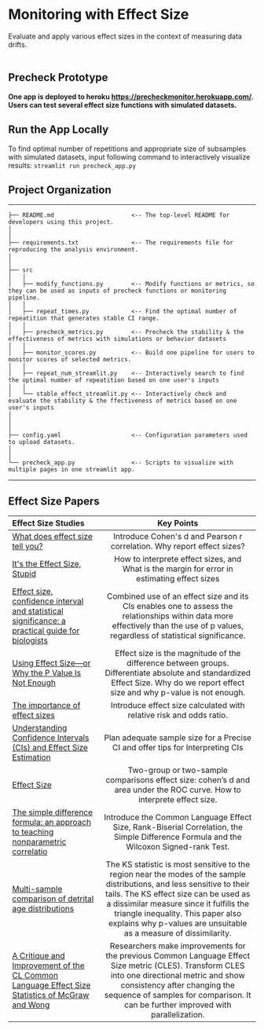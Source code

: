 
# Monitoring with Effect Size
Evaluate and apply various effect sizes in the context of measuring data drifts.
<br/><br/>

## Precheck Prototype
**One app is deployed to heroku https://precheckmonitor.herokuapp.com/. Users can test several effect size functions with simulated datasets.** 

## Run the App Locally
To find optimal number of repetitions and appropriate size of subsamples with simulated datasets, input following command to interactively visualize results:
`streamlit run precheck_app.py`

## Project Organization
------------
    ├── README.md                      <-- The top-level README for developers using this project.
    │
    │
    ├── requirements.txt               <-- The requirements file for reproducing the analysis environment.
    │            
    │
    ├── src                   
    │   │
    │   ├── modify_functions.py        <-- Modify functions or metrics, so they can be used as inputs of precheck functions or monitoring pipeline.
    │   │
    │   ├── repeat_times.py            <-- Find the optimal number of repeatition that generates stable CI range. 
    │   │
    │   ├── precheck_metrics.py        <-- Precheck the stability & the effectiveness of metrics with simulations or behavior datasets
    │   │
    │   ├── monitor_scores.py          <-- Build one pipeline for users to monitor scores of selected metrics.              
    │   │
    │   ├── repeat_num_streamlit.py    <-- Interactively search to find the optimal number of repeatition based on one user's inputs
    │   │
    │   └── stable_effect_streamlit.py <-- Interactively check and evaluate the stability & the ffectiveness of metrics based on one user's inputs
    │
    │
    │
    ├── config.yaml                    <-- Configuration parameters used to upload datasets.
    │
    │
    └── precheck_app.py                <-- Scripts to visualize with multiple pages in one streamlit app.  
--------

## Effect Size Papers

|    Effect Size Studies    |  Key Points  |
|  :---------  | :------:  |
|  [What does effect size tell you? ](https://www.simplypsychology.org/effect-size.html)  |Introduce Cohen's d and Pearson r correlation. Why report effect sizes?| 
|  [It's the Effect Size, Stupid](https://dradamvolungis.files.wordpress.com/2012/01/its-the-effect-size-stupid-what-effect-size-is-why-it-is-important-coe-2002.pdf)  | How to interprete effect sizes, and What is the margin for error in estimating effect sizes |
|  [Effect size, confidence interval and statistical significance: a practical guide for biologists](https://pubmed.ncbi.nlm.nih.gov/17944619/) |Combined use of an effect size and its CIs enables one to assess the relationships within data more effectively than the use of p values, regardless of statistical significance. |
|  [Using Effect Size—or Why the P Value Is Not Enough](https://www.ncbi.nlm.nih.gov/pmc/articles/PMC3444174/)  | Effect size is the magnitude of the difference between groups. Differentiate absolute and standardized Effect Size. Why do we report effect size and why p-value is not enough. |
|  [The importance of effect sizes](https://www.tandfonline.com/doi/full/10.3109/13814788.2013.818655)  | Introduce effect size calculated with relative risk and odds ratio. |
|  [Understanding Confidence Intervals (CIs) and Effect Size Estimation ](https://www.psychologicalscience.org/observer/understanding-confidence-intervals-cis-and-effect-size-estimation)  | Plan adequate sample size for a Precise CI and offer tips for Interpreting CIs |
|  [Effect Size](https://onlinelibrary.wiley.com/doi/pdf/10.1002/9781118625392.wbecp048)  | Two-group or two-sample comparisons effect size: cohen’s d and area under the ROC curve. How to interprete effect size. |
|  [The simple difference formula: an approach to teaching nonparametric correlatio](https://onlinelibrary.wiley.com/doi/pdf/10.1002/9781118625392.wbecp048)  | Introduce the Common Language Effect Size, Rank-Biserial Correlation, the Simple Difference Formula and the Wilcoxon Signed-rank Test. |
|  [Multi-sample comparison of detrital age distributions](https://www.ucl.ac.uk/~ucfbpve/papers/VermeeschChemGeol2013.pdf)  | The KS statistic is most sensitive to the region near the modes of the sample distributions, and less sensitive to their tails. The KS effect size can be used as a dissimilar measure since it fulfills the triangle inequality. This paper also explains why p-values are unsuitable as a measure of dissimilarity. |
|  [A Critique and Improvement of the CL Common Language Effect Size Statistics of McGraw and Wong](https://journals.sagepub.com/doi/abs/10.3102/10769986025002101?journalCode=jebb) | Researchers make improvements for the previous Common Language Effect Size metric (CLES). Transform CLES into one directional metric and show consistency after changing the sequence of samples for comparison. It can be further improved with parallelization. |
